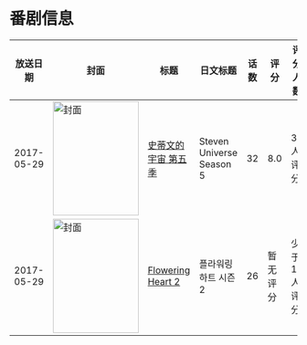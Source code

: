 # 番剧信息

|放送日期|封面|标题|日文标题|话数|评分|评分人数|
|---|---|---|---|---|---|---|
|2017-05-29|<img src="//lain.bgm.tv/pic/cover/c/f8/1e/225868_406zF.jpg" alt="封面" style="width:150px;height:200px;object-fit:cover;">|[史蒂文的宇宙 第五季](https://bangumi.tv/subject/225868)|Steven Universe Season 5|32|8.0|30人评分|
|2017-05-29|<img src="//lain.bgm.tv/pic/cover/c/e0/d7/311021_7T644.jpg" alt="封面" style="width:150px;height:200px;object-fit:cover;">|[Flowering Heart 2](https://bangumi.tv/subject/311021)|플라워링 하트 시즌2|26|暂无评分|少于10人评分|
